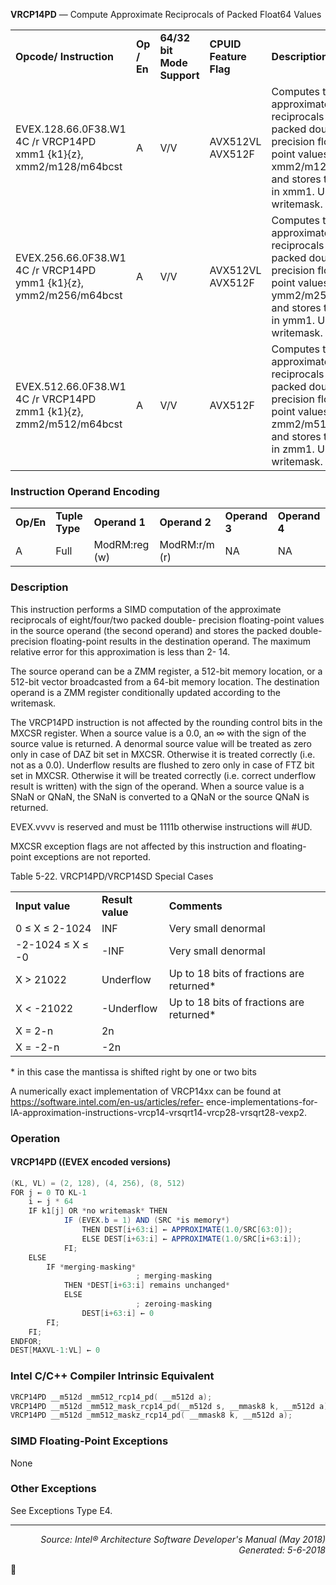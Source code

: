 <b>VRCP14PD</b> — Compute Approximate Reciprocals of Packed Float64 Values
<table>
	<tr>
		<td><b>Opcode/ Instruction</b></td>
		<td><b>Op / En</b></td>
		<td><b>64/32 bit Mode Support</b></td>
		<td><b>CPUID Feature Flag</b></td>
		<td><b>Description</b></td>
	</tr>
	<tr>
		<td>EVEX.128.66.0F38.W1 4C /r VRCP14PD xmm1 {k1}{z}, xmm2/m128/m64bcst</td>
		<td>A</td>
		<td>V/V</td>
		<td>AVX512VL AVX512F</td>
		<td>Computes the approximate reciprocals of the packed double- precision floating-point values in xmm2/m128/m64bcst and stores the results in xmm1. Under writemask.</td>
	</tr>
	<tr>
		<td>EVEX.256.66.0F38.W1 4C /r VRCP14PD ymm1 {k1}{z}, ymm2/m256/m64bcst</td>
		<td>A</td>
		<td>V/V</td>
		<td>AVX512VL AVX512F</td>
		<td>Computes the approximate reciprocals of the packed double- precision floating-point values in ymm2/m256/m64bcst and stores the results in ymm1. Under writemask.</td>
	</tr>
	<tr>
		<td>EVEX.512.66.0F38.W1 4C /r VRCP14PD zmm1 {k1}{z}, zmm2/m512/m64bcst</td>
		<td>A</td>
		<td>V/V</td>
		<td>AVX512F</td>
		<td>Computes the approximate reciprocals of the packed double- precision floating-point values in zmm2/m512/m64bcst and stores the results in zmm1. Under writemask.</td>
	</tr>
</table>


### Instruction Operand Encoding
<table>
	<tr>
		<td><b>Op/En</b></td>
		<td><b>Tuple Type</b></td>
		<td><b>Operand 1</b></td>
		<td><b>Operand 2</b></td>
		<td><b>Operand 3</b></td>
		<td><b>Operand 4</b></td>
	</tr>
	<tr>
		<td>A</td>
		<td>Full</td>
		<td>ModRM:reg (w)</td>
		<td>ModRM:r/m (r)</td>
		<td>NA</td>
		<td>NA</td>
	</tr>
</table>


### Description
This instruction performs a SIMD computation of the approximate reciprocals of eight/four/two packed double-
precision floating-point values in the source operand (the second operand) and stores the packed double-precision
floating-point results in the destination operand. The maximum relative error for this approximation is less than 2-
14.

The source operand can be a ZMM register, a 512-bit memory location, or a 512-bit vector broadcasted from a 64-bit
 memory location. The destination operand is a ZMM register conditionally updated according to the writemask.

The VRCP14PD instruction is not affected by the rounding control bits in the MXCSR register. When a source value
is a 0.0, an ∞ with the sign of the source value is returned. A denormal source value will be treated as zero only in
case of DAZ bit set in MXCSR. Otherwise it is treated correctly (i.e. not as a 0.0). Underflow results are flushed to
zero only in case of FTZ bit set in MXCSR. Otherwise it will be treated correctly (i.e. correct underflow result is
written) with the sign of the operand. When a source value is a SNaN or QNaN, the SNaN is converted to a QNaN
or the source QNaN is returned.

EVEX.vvvv is reserved and must be 1111b otherwise instructions will \#UD.

MXCSR exception flags are not affected by this instruction and floating-point exceptions are not reported.

Table 5-22. VRCP14PD/VRCP14SD Special Cases
<table>
	<tr>
		<td><b>Input value</b></td>
		<td><b>Result value</b></td>
		<td><b>Comments</b></td>
	</tr>
	<tr>
		<td>0 ≤ X ≤ 2-1024</td>
		<td>INF</td>
		<td>Very small denormal</td>
	</tr>
	<tr>
		<td>-2-1024 ≤ X ≤ -0</td>
		<td>-INF</td>
		<td>Very small denormal</td>
	</tr>
	<tr>
		<td>X > 21022</td>
		<td>Underflow</td>
		<td>Up to 18 bits of fractions are returned*</td>
	</tr>
	<tr>
		<td>X < -21022</td>
		<td>-Underflow</td>
		<td>Up to 18 bits of fractions are returned*</td>
	</tr>
	<tr>
		<td>X = 2-n</td>
		<td>2n</td>
		<td></td>
	</tr>
	<tr>
		<td>X = -2-n</td>
		<td>-2n</td>
		<td></td>
	</tr>
</table>

\* in this case the mantissa is shifted right by one or two bits

A numerically exact implementation of VRCP14xx can be found at https://software.intel.com/en-us/articles/refer-
ence-implementations-for-IA-approximation-instructions-vrcp14-vrsqrt14-vrcp28-vrsqrt28-vexp2.

### Operation


#### VRCP14PD ((EVEX encoded versions)
```java
(KL, VL) = (2, 128), (4, 256), (8, 512)
FOR j ← 0 TO KL-1
    i ← j * 64
    IF k1[j] OR *no writemask* THEN
            IF (EVEX.b = 1) AND (SRC *is memory*)
                THEN DEST[i+63:i] ← APPROXIMATE(1.0/SRC[63:0]);
                ELSE DEST[i+63:i] ← APPROXIMATE(1.0/SRC[i+63:i]);
            FI;
    ELSE 
        IF *merging-masking*
                            ; merging-masking
            THEN *DEST[i+63:i] remains unchanged*
            ELSE 
                            ; zeroing-masking
                DEST[i+63:i] ← 0
        FI;
    FI;
ENDFOR;
DEST[MAXVL-1:VL] ← 0
```
### Intel C/C++ Compiler Intrinsic Equivalent
```c
VRCP14PD __m512d _mm512_rcp14_pd( __m512d a);
VRCP14PD __m512d _mm512_mask_rcp14_pd(__m512d s, __mmask8 k, __m512d a);
VRCP14PD __m512d _mm512_maskz_rcp14_pd( __mmask8 k, __m512d a);
```
### SIMD Floating-Point Exceptions
None

### Other Exceptions

See Exceptions Type E4.

 --- 
<p align="right"><i>Source: Intel® Architecture Software Developer's Manual (May 2018)<br>Generated: 5-6-2018</i></p>
